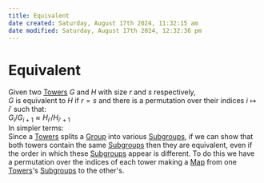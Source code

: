 ```yaml
---  
title: Equivalent  
date created: Saturday, August 17th 2024, 11:32:15 am  
date modified: Saturday, August 17th 2024, 12:32:36 pm  
---  
```

# Equivalent  
Given two [Towers](./Tower.md) $G$ and $H$ with size $r$ and $s$ respectively,  
$G$ is equivalent to $H$ if $r=s$ and there is a permutation over their indices $i\mapsto i'$ such that:  
$G_i/G_{i+1}\approx H_{i'}/H_{i'+1}$  
In simpler terms:  
Since a [Towers](./Tower.md) splits a [Group](../Groups/Group.md) into various [Subgroups](../Groups/Subgroup.md), if we can show that both towers contain the same [Subgroups](../Groups/Subgroup.md) then they are equivalent, even if the order in which these [Subgroups](../Groups/Subgroup.md) appear is different. To do this we have a permutation over the indices of each tower making a [Map](../Mapping/Map.md) from one [Towers](./Tower.md)'s [Subgroups](../Groups/Subgroup.md) to the other's.